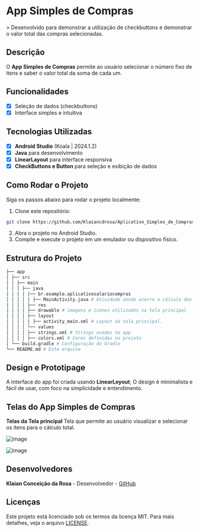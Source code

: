 # **App Simples de Compras**
&gt; Desenvolvido para demonstrar a utilização de checkbuttons e demonstrar o valor total das compras selecionadas.

## Descrição
O **App Simples de Compras** permite ao usuário selecionar o número fixo de itens e saber o valor total da soma de cada um.

## Funcionalidades
- [x] Seleção de dados (checkbuttons)
- [x] Interface simples e intuitiva

## Tecnologias Utilizadas
- [x] **Android Studio** (Koala | 2024.1.2)
- [x] **Java** para desenvolvimento
- [x] **LinearLayout** para interface responsiva
- [x] **CheckButtons e Button** para seleção e exibição de dados
      
## Como Rodar o Projeto
Siga os passos abaixo para rodar o projeto localmente:

1. Clone este repositório:
```bash
git clone https://github.com/Klaiancdrosa/Aplicativo_Simples_de_Compras.git
```
2. Abra o projeto no Android Studio.
3. Compile e execute o projeto em um emulador ou dispositivo físico.
   
## Estrutura do Projeto
```bash
├── app
│ ├── src
│ │ ├── main
│ │ │ ├── java
| | | | |── br.example.aplicativosalariocompras
│ │ │ │ | ├── MainActivity.java # Atividade aonde ocorre o cálculo dos itens.
| │ │ │ ├── res
| | | | ├── drawable # imagens e icones utilizados na tela principal
│ │ │ │ ├── layout
│ │ │ │ | ├── activity_main.xml # Layout da tela principal.
│ │ │ │ └── values
│ │ │ │ ├── strings.xml # Strings usadas no app
│ │ │ │ ├── colors.xml # Cores definidas no projeto
│ └── build.gradle # Configuração do Gradle
└── README.md # Este arquivo
```

## Design e Prototipage
A interface do app foi criada usando **LinearLeyout**;
O design é minimalista e fácil de usar, com foco na simplicidade e entendimento.

## Telas do App Simples de Compras
**Telas da Tela principal**
Tela que permite ao usuário visualizar e selecionar os itens para o cálculo total.

![image](https://github.com/user-attachments/assets/d180f470-94e4-4cc1-a942-3d9bca38b83c)

![image](https://github.com/user-attachments/assets/955f7004-f9c0-458a-8670-38d9f5c56f8c)

## Desenvolvedores
**Klaian Conceição da Rosa** - Desenvolvedor - [GitHub](https://github.com/Klaiancdrosa)

## Licenças
Este projeto está licenciado sob os termos da licença MIT. Para mais detalhes, veja o arquivo
[LICENSE](LICENSE).
